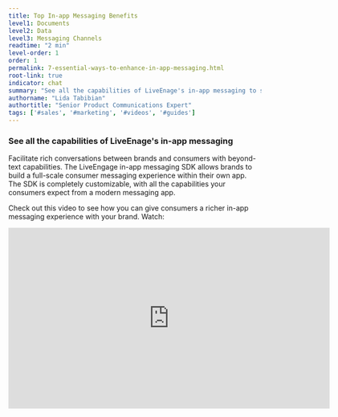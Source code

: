 ```yaml
---
title: Top In-app Messaging Benefits
level1: Documents
level2: Data
level3: Messaging Channels
readtime: "2 min"
level-order: 1
order: 1
permalink: 7-essential-ways-to-enhance-in-app-messaging.html
root-link: true
indicator: chat
summary: "See all the capabilities of LiveEnage's in-app messaging to see how you can give consumers a richer messaging experience."
authorname: "Lida Tabibian"
authortitle: "Senior Product Communications Expert"
tags: ['#sales', '#marketing', '#videos', '#guides']
---
```


### See all the capabilities of LiveEnage's in-app messaging

Facilitate rich conversations between brands and consumers with beyond-text capabilities. The LiveEngage in-app messaging SDK allows brands to build a full-scale consumer messaging experience within their own app. The SDK is completely customizable, with all the capabilities your consumers expect from a modern messaging app.

Check out this video to see how you can give consumers a richer in-app messaging experience with your brand. Watch:

<div style="display: block; position: relative; max-width: 100%;"><div class="iframecontainer"><iframe src="https://player.vimeo.com/video/238914522" width="640" height="360" frameborder="0" webkitallowfullscreen mozallowfullscreen allowfullscreen></iframe></div></div>
